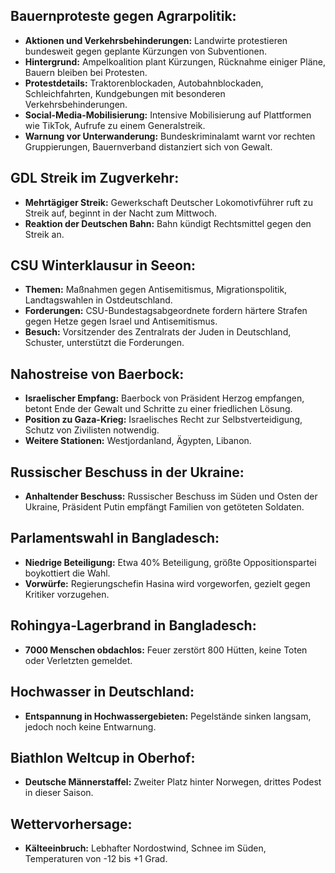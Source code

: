 ## Bauernproteste gegen Agrarpolitik:
- **Aktionen und Verkehrsbehinderungen:** Landwirte protestieren bundesweit gegen geplante Kürzungen von Subventionen.
- **Hintergrund:** Ampelkoalition plant Kürzungen, Rücknahme einiger Pläne, Bauern bleiben bei Protesten.
- **Protestdetails:** Traktorenblockaden, Autobahnblockaden, Schleichfahrten, Kundgebungen mit besonderen Verkehrsbehinderungen.
- **Social-Media-Mobilisierung:** Intensive Mobilisierung auf Plattformen wie TikTok, Aufrufe zu einem Generalstreik.
- **Warnung vor Unterwanderung:** Bundeskriminalamt warnt vor rechten Gruppierungen, Bauernverband distanziert sich von Gewalt.

## GDL Streik im Zugverkehr:
- **Mehrtägiger Streik:** Gewerkschaft Deutscher Lokomotivführer ruft zu Streik auf, beginnt in der Nacht zum Mittwoch.
- **Reaktion der Deutschen Bahn:** Bahn kündigt Rechtsmittel gegen den Streik an.

## CSU Winterklausur in Seeon:
- **Themen:** Maßnahmen gegen Antisemitismus, Migrationspolitik, Landtagswahlen in Ostdeutschland.
- **Forderungen:** CSU-Bundestagsabgeordnete fordern härtere Strafen gegen Hetze gegen Israel und Antisemitismus.
- **Besuch:** Vorsitzender des Zentralrats der Juden in Deutschland, Schuster, unterstützt die Forderungen.

## Nahostreise von Baerbock:
- **Israelischer Empfang:** Baerbock von Präsident Herzog empfangen, betont Ende der Gewalt und Schritte zu einer friedlichen Lösung.
- **Position zu Gaza-Krieg:** Israelisches Recht zur Selbstverteidigung, Schutz von Zivilisten notwendig.
- **Weitere Stationen:** Westjordanland, Ägypten, Libanon.

## Russischer Beschuss in der Ukraine:
- **Anhaltender Beschuss:** Russischer Beschuss im Süden und Osten der Ukraine, Präsident Putin empfängt Familien von getöteten Soldaten.

## Parlamentswahl in Bangladesch:
- **Niedrige Beteiligung:** Etwa 40% Beteiligung, größte Oppositionspartei boykottiert die Wahl.
- **Vorwürfe:** Regierungschefin Hasina wird vorgeworfen, gezielt gegen Kritiker vorzugehen.

## Rohingya-Lagerbrand in Bangladesch:
- **7000 Menschen obdachlos:** Feuer zerstört 800 Hütten, keine Toten oder Verletzten gemeldet.

## Hochwasser in Deutschland:
- **Entspannung in Hochwassergebieten:** Pegelstände sinken langsam, jedoch noch keine Entwarnung.

## Biathlon Weltcup in Oberhof:
- **Deutsche Männerstaffel:** Zweiter Platz hinter Norwegen, drittes Podest in dieser Saison.

## Wettervorhersage:
- **Kälteeinbruch:** Lebhafter Nordostwind, Schnee im Süden, Temperaturen von -12 bis +1 Grad.
